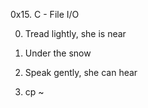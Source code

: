 0x15. C - File I/O

0. Tread lightly, she is near

1. Under the snow

2. Speak gently, she can hear

3. cp
~                         
